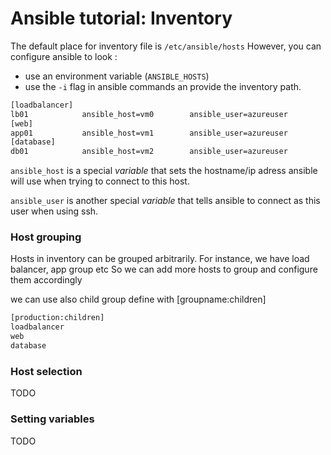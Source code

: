 
# Ansible tutorial: Inventory

The default place for inventory file is `/etc/ansible/hosts`
However, you can configure ansible to look :

 - use an environment variable (`ANSIBLE_HOSTS`)
 - use the `-i` flag in ansible commands an provide the inventory path.

```bash
[loadbalancer]
lb01            ansible_host=vm0        ansible_user=azureuser
[web]
app01           ansible_host=vm1        ansible_user=azureuser
[database]
db01            ansible_host=vm2        ansible_user=azureuser
```

`ansible_host` is a special _variable_ that sets the hostname/ip adress ansible will use when
trying to connect to this host.

`ansible_user` is another special _variable_ that tells ansible to
connect as this user when using ssh.

### Host grouping

Hosts in inventory can be grouped arbitrarily. For instance, we have load balancer, app group etc
So we can add more hosts to group and configure them accordingly

we can use also child group  define with [groupname:children]
```bash
[production:children]
loadbalancer
web
database
```

### Host selection


TODO

### Setting variables

TODO
